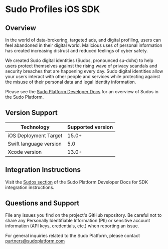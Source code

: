 # Sudo Profiles iOS SDK
  
## Overview
In the world of data-brokering, targeted ads, and digital profiling, users can feel abandoned in their digital world. Malicious uses of personal information has created increasing distrust and reduced feelings of cyber safety.

We created Sudo digital identities (Sudos, pronounced su-dohs) to help users protect themselves against the rising wave of privacy scandals and security breaches that are happening every day. Sudo digital identities allow your users interact with other people and services while protecting against the misuse of their personal data and legal identity information.

Please see the [Sudo Platform Developer Docs](https://sudoplatform.com/docs) for an overview of Sudos in the Sudo Platform.

## Version Support
| Technology             | Supported version |
| ---------------------- | ----------------- |
| iOS Deployment Target  | 15.0+             |
| Swift language version | 5.0               |
| Xcode version          | 13.0+             |

## Integration Instructions
Visit the [Sudos section](https://sudoplatform.com/docs) of the Sudo Platform Developer Docs for SDK integration instructions.

## Questions and Support
File any issues you find on the project's GitHub repository. Be careful not to share any Personally Identifiable Information (PII) or sensitive account information (API keys, credentials, etc.) when reporting an issue.

For general inquiries related to the Sudo Platform, please contact [partners@sudoplatform.com](mailto:partners@sudoplatform.com)



